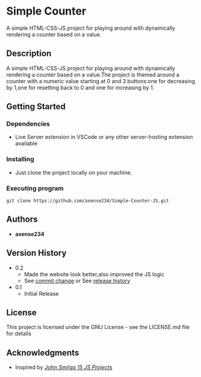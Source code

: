 # **Simple Counter**

A simple HTML-CSS-JS project for playing around with dynamically rendering a counter based on a value.

## **Description**

A simple HTML-CSS-JS project for playing around with dynamically rendering a counter based on a value.The project is themed around a counter with a numeric value starting at 0 and 3 buttons:one for decreasing by 1,one for resetting back to 0 and one for increasing by 1.

## **Getting Started**

### Dependencies

- Live Server extension in VSCode or any other server-hosting extension available

### Installing

- Just clone the project locally on your machine.

### Executing program

```
git clone https://github.com/axense234/Simple-Counter-JS.git
```

## **Authors**

- **axense234**

## **Version History**

- 0.2
  - Made the website look better,also improved the JS logic
  - See [commit change](https://github.com/axense234/Simple-Counter-JS/commits/master) or See [release history](https://github.com/axense234/Simple-Counter-JS/releases)
- 0.1
  - Initial Release

## **License**

This project is licensed under the GNU License - see the LICENSE.md file for details

## **Acknowledgments**

- Inspired by [_John Smilga 15 JS Projects_](https://www.youtube.com/watch?v=3PHXvlpOkf4&t=19s)
